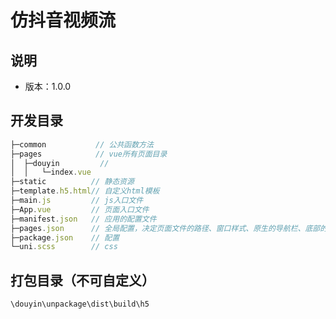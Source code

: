 
# 仿抖音视频流

## 说明
- 版本：1.0.0

## 开发目录
```js
├─common           // 公共函数方法
├─pages            // vue所有页面目录
│  ├─douyin         // 
│  │   └─index.vue
├─static          // 静态资源
├─template.h5.html// 自定义html模板
├─main.js         // js入口文件
├─App.vue         // 页面入口文件
├─manifest.json   // 应用的配置文件
├─pages.json      // 全局配置，决定页面文件的路径、窗口样式、原生的导航栏、底部的原生tabbar 等
├─package.json    // 配置
└─uni.scss        // css
```


## 打包目录（不可自定义）
```js
\douyin\unpackage\dist\build\h5
```